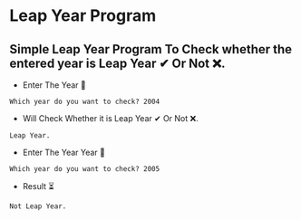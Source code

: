# Leap Year Program
## Simple Leap Year Program To Check whether the entered year is Leap Year ✔ Or Not ❌.

- Enter The Year 🔽
 ```
Which year do you want to check? 2004
 ```

- Will Check Whether it is Leap Year ✔ Or Not ❌.
 ```
Leap Year. 
 ```
- Enter The Year Year 🔽
```
Which year do you want to check? 2005
```

- Result ⏳
```
Not Leap Year.
```
